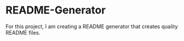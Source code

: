 # README-Generator
For this project, I am creating a README generator that creates quality README files.
